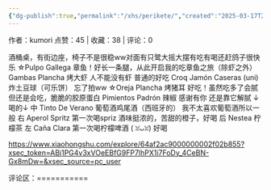 ```yaml
---
{"dg-publish":true,"permalink":"/xhs/perikete/","created":"2025-03-17T22:06:58.203+08:00","updated":"2025-03-17T22:06:58.204+08:00"}
---
```


作者：kumori
点赞：45   |   收藏：38   |   评论：0

酒桶桌，有街边座，椅子不是很稳ww对面有只鹭大摇大摆有吃有喝还赶鸽子很快乐
☆Pulpo Gallega 章鱼！好长一条腿，从此开启我的吃章鱼之旅（除虾之外）
Gambas Plancha 烤大虾 人不能没有虾 普通的好吃
Croq Jamón Caseras (uni)  炸土豆球（可乐饼） 忘了拍ww
☆Oreja Plancha 烤猪耳 好吃！虽然吃多了会腻但还是会吃，脆脆的胶原蛋白
Pimientos Padrón 辣椒 感谢有你 还是靠它解腻
↓喝的↓
中 Tinto De Verano 葡萄酒鸡尾酒（西班牙的） 我不太喜欢葡萄酒所以一般
右 Aperol Spritz 第一次喝spriz 酒味挺浓的，苦甜的橙子，好喝
后 Nestea 柠檬茶
左 Caña Clara 第一次喝柠檬啤酒 ( ꈍᴗꈍ) 好喝

https://www.xiaohongshu.com/explore/64af2ac9000000002f02b855?xsec_token=ABj1PG4v3xVOeEBfG9FP7lhPX1i7FoDy_4CeBN-Gx8mDw=&xsec_source=pc_user

评论区：===========

